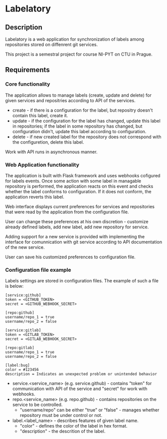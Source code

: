 # Labelatory

## Description

Labelatory is a web application for synchronization of labels among repositories stored on diffenrent git services.

This project is a semestral project for course NI-PYT on CTU in Prague.

## Requirements

### Core functionality
The application allows to manage labels (create, update and delete) for given services and repositries according to API of the services. 

* create - if there is a configuration for the label, but repositry doesn't contain this label, create it.
* update - if the configuration for the label has changed, update this label in repositories; if the label in some repository has changed, but configuration didn't, update this label according to configuration.
* delete - if new created label for the repository does not correspond with the configuretion, delete this label.

Work with API runs in asynchronous manner.

### Web Application functionality
The application is built with Flask framework and uses webhooks cofigured for labels events. Once some action with some label in managable repository is performed, the application 
reacts on this event and checks whether the label conforms to configuration. If it does not conform, the application reverts this label.

Web interface displays current preferences for services and repositories that were read by the application from the configuration file.

User can change these preferences at his own discretion - customize already defined labels, add new label, add new repository for service.

Adding support for a new service is provided with implementing the interface for comunnication with git service according to API documentation of the new service.

User can save his customized preferences to configuration file.

### Configuration file example
Labels settings are stored in configuration files. The example of such a file is below:

```
[service:github]
token = <GITHUB_TOKEN>
secret = <GITHUB_WEBHOOK_SECRET>

[repo:github]
username/repo_1 = true
username/repo_2 = false

[service:gitlab]
token = <GITLAB_TOKEN>
secret = <GITLAB_WEBHOOK_SECRET>

[repo:gitlab]
username/repo_1 = true
username/repo_2 = false

[label:bug]
color = #123456
description = Indicates an unexpected problem or unintended behavior
```

* service.<service_name> (e.g. service.github) - contains "token" for communication with API of the service and "secret" for work with webhooks.
* repo.<service_name> (e.g. repo.github) - contains repositories on the service to be controlled.
  - "username/repo" can be either "true" or "false" - manages whether repository must be under control or not.
* label.<label_name> - describes features of given label name.
  - "color" - defines the color of the label in hex format.
  - "description" - the descrition of the label.

